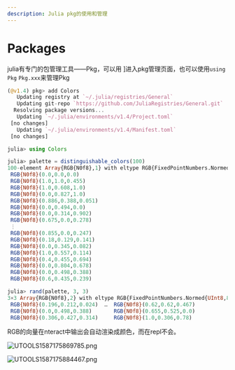 ```yaml
---
description: Julia pkg的使用和管理
---
```


# Packages

julia有专门的包管理工具——Pkg，可以用 ]进入pkg管理页面，也可以使用`using Pkg` `Pkg.xxx`来管理Pkg

```julia
(@v1.4) pkg> add Colors
   Updating registry at `~/.julia/registries/General`
   Updating git-repo `https://github.com/JuliaRegistries/General.git`
  Resolving package versions...
   Updating `~/.julia/environments/v1.4/Project.toml`
 [no changes]
   Updating `~/.julia/environments/v1.4/Manifest.toml`
 [no changes]

julia> using Colors

julia> palette = distinguishable_colors(100)
100-element Array{RGB{N0f8},1} with eltype RGB{FixedPointNumbers.Normed{UInt8,8}}:
 RGB{N0f8}(0.0,0.0,0.0)
 RGB{N0f8}(1.0,1.0,0.455)
 RGB{N0f8}(1.0,0.608,1.0)
 RGB{N0f8}(0.0,0.827,1.0)
 RGB{N0f8}(0.886,0.388,0.051)
 RGB{N0f8}(0.0,0.494,0.0)
 RGB{N0f8}(0.0,0.314,0.902)
 RGB{N0f8}(0.675,0.0,0.278)
 ⋮
 RGB{N0f8}(0.855,0.0,0.247)
 RGB{N0f8}(0.18,0.129,0.141)
 RGB{N0f8}(0.0,0.345,0.082)
 RGB{N0f8}(1.0,0.557,0.114)
 RGB{N0f8}(0.4,0.455,0.694)
 RGB{N0f8}(0.0,0.804,0.678)
 RGB{N0f8}(0.0,0.498,0.388)
 RGB{N0f8}(0.6,0.435,0.239)

julia> rand(palette, 3, 3)
3×3 Array{RGB{N0f8},2} with eltype RGB{FixedPointNumbers.Normed{UInt8,8}}:
 RGB{N0f8}(0.196,0.212,0.024)  …  RGB{N0f8}(0.62,0.62,0.467)
 RGB{N0f8}(0.0,0.498,0.388)       RGB{N0f8}(0.655,0.525,0.0)
 RGB{N0f8}(0.306,0.427,0.314)     RGB{N0f8}(1.0,0.306,0.78)
```

RGB的向量在nteract中输出会自动渲染成颜色，而在repl不会。

![UTOOLS1587175869785.png](https://mypictuchuang.oss-cn-shenzhen.aliyuncs.com/UTOOLS1587175869785.png)

![UTOOLS1587175884467.png](https://mypictuchuang.oss-cn-shenzhen.aliyuncs.com/UTOOLS1587175884467.png)

